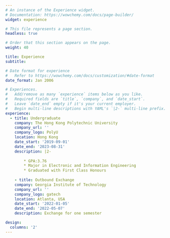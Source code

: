 ```yaml
---
# An instance of the Experience widget.
# Documentation: https://wowchemy.com/docs/page-builder/
widget: experience

# This file represents a page section.
headless: true

# Order that this section appears on the page.
weight: 40

title: Experience
subtitle:

# Date format for experience
#   Refer to https://wowchemy.com/docs/customization/#date-format
date_format: Jan 2006

# Experiences.
#   Add/remove as many `experience` items below as you like.
#   Required fields are `title`, `company`, and `date_start`.
#   Leave `date_end` empty if it's your current employer.
#   Begin multi-line descriptions with YAML's `|2-` multi-line prefix.
experience:
  - title: Undergraduate
    company: The Hong Kong Polytechnic University
    company_url: ''
    company_logo: PolyU
    location: Hong Kong
    date_start: '2019-09-01'
    date_end: '2023-08-31'
    description: |2-
        
        * GPA:3.76
        * Major in Electronic and Information Engineering
        * Graduated with First Class Honours
    
    - title: Outbound Exchange
    company: Georgia Institute of Technology
    company_url: ''
    company_logo: gatech
    location: Atlanta, USA
    date_start: '2022-01-05'
    date_end: '2022-05-07'
    description: Exchange for one semester

design:
  columns: '2'
---
```

